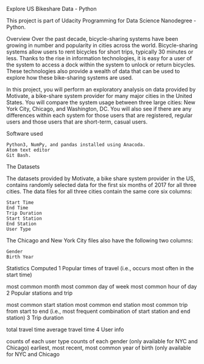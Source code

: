 Explore US Bikeshare Data - Python

This project is part of Udacity Programming for Data Science Nanodegree - Python.

Overview
Over the past decade, bicycle-sharing systems have been growing in number and popularity in cities across the world. Bicycle-sharing systems allow users to rent bicycles for short trips, typically 30 minutes or less. Thanks to the rise in information technologies, it is easy for a user of the system to access a dock within the system to unlock or return bicycles. These technologies also provide a wealth of data that can be used to explore how these bike-sharing systems are used.

In this project, you will perform an exploratory analysis on data provided by Motivate, a bike-share system provider for many major cities in the United States. You will compare the system usage between three large cities: New York City, Chicago, and Washington, DC. You will also see if there are any differences within each system for those users that are registered, regular users and those users that are short-term, casual users.

Software used


    Python3, NumPy, and pandas installed using Anacoda.
    Atom text editor 
    Git Bash.

The Datasets

The datasets provided by Motivate, a bike share system provider in the US, contains randomly selected data for the first six months of 2017 for all three cities. The data files for all three cities contain the same core six columns:

    Start Time
    End Time
    Trip Duration
    Start Station
    End Station
    User Type

The Chicago and New York City files also have the following two columns:

    Gender
    Birth Year

Statistics Computed
1 Popular times of travel (i.e., occurs most often in the start time)

most common month most common day of week most common hour of day
2 Popular stations and trip

most common start station most common end station most common trip from start to end (i.e., most frequent combination of start station and end station)
3 Trip duration

total travel time average travel time
4 User info

counts of each user type counts of each gender (only available for NYC and Chicago) earliest, most recent, most common year of birth (only available for NYC and Chicago
